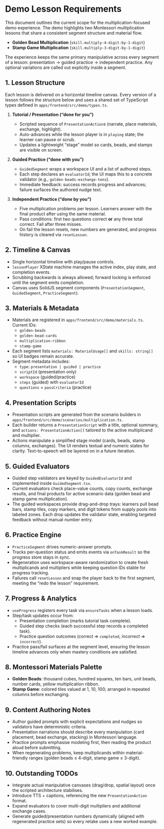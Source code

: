 # Demo Lesson Requirements

This document outlines the current scope for the multiplication-focused demo experience. The demo highlights two Montessori multiplication lessons that share a consistent segment structure and material flow.

- **Golden Bead Multiplication** (`skill.multiply-4-digit-by-1-digit`)
- **Stamp Game Multiplication** (`skill.multiply-3-digit-by-1-digit`)

The experience keeps the same primary manipulative across every segment of a lesson: presentation → guided practice → independent practice. Any optional variations are called out explicitly inside a segment.

## 1. Lesson Structure

Each lesson is delivered on a horizontal timeline canvas. Every version of a lesson follows the structure below and uses a shared set of TypeScript types defined in `apps/frontend/src/demo/types.ts`.

1. **Tutorial / Presentation (“done for you”)**
   - Scripted sequence of `PresentationAction`s (narrate, place materials, exchange, highlight).
   - Auto-advances while the lesson player is in `playing` state; the learner can pause or scrub.
   - Updates a lightweight “stage” model so cards, beads, and stamps are visible on screen.

2. **Guided Practice (“done with you”)**
   - `GuidedSegment` wraps a workspace UI and a list of authored steps.
   - Each step declares an `evaluatorId`; the UI maps this to a concrete validator (e.g., `golden-beads-exchange-tens`).
   - Immediate feedback: success records progress and advances; failure surfaces the authored nudge text.

3. **Independent Practice (“done by you”)**
   - Five multiplication problems per lesson. Learners answer with the final product after using the same material.
   - Pass conditions: first two questions correct **or** any three total correct. Fail after three misses.
   - On fail the lesson resets, new numbers are generated, and progress history is cleared via `resetLesson`.

## 2. Timeline & Canvas

- Single horizontal timeline with play/pause controls.
- `lessonPlayer` XState machine manages the active index, play state, and completion events.
- Scrubbing backwards is always allowed; forward locking is enforced until the segment emits completion.
- Canvas uses SolidJS segment components (`PresentationSegment`, `GuidedSegment`, `PracticeSegment`).

## 3. Materials & Metadata

- Materials are registered in `apps/frontend/src/demo/materials.ts`. Current IDs:
  - `golden-beads`
  - `golden-bead-cards`
  - `multiplication-ribbon`
  - `stamp-game`
- Each segment lists `materials: MaterialUsage[]` and `skills: string[]` so UI badges remain accurate.
- Segment metadata includes:
  - `type`: `presentation | guided | practice`
  - `scriptId` (presentation only)
  - `workspace` (guided/practice)
  - `steps` (guided) with `evaluatorId`
  - `questions` + `passCriteria` (practice)

## 4. Presentation Scripts

- Presentation scripts are generated from the scenario builders in `apps/frontend/src/demo/scenarios/multiplication.ts`.
- Each builder returns a `PresentationScript` with a title, optional summary, and `actions: PresentationAction[]` tailored to the active multiplicand and multiplier.
- Actions manipulate a simplified stage model (cards, beads, stamp columns, exchanges). The UI renders textual and numeric states for clarity. Text-to-speech will be layered on in a future iteration.

## 5. Guided Evaluators

- Guided step validators are keyed by `GuidedEvaluatorId` and implemented inside `GuidedSegment.tsx`.
- Current evaluators check place-value counts, copy counts, exchange results, and final products for active scenario data (golden bead and stamp game multiplication).
- The guided workspaces provide drag-and-drop trays: learners pull bead bars, stamp tiles, copy markers, and digit tokens from supply pools into labeled zones. Each drop updates the validator state, enabling targeted feedback without manual number entry.

## 6. Practice Engine

- `PracticeSegment` drives numeric-answer prompts.
- Tracks per-question status and emits events via `onTaskResult` so the progress store stays in sync.
- Regeneration uses workspace-aware randomization to create fresh multiplicands and multipliers while keeping question IDs stable for progress tracking.
- Failures call `resetLesson` and snap the player back to the first segment, meeting the “redo the lesson” requirement.

## 7. Progress & Analytics

- `useProgress` registers every task via `ensureTasks` when a lesson loads.
- Step/task updates occur from:
  - Presentation completion (marks tutorial task complete).
  - Guided step checks (each successful step records a completed task).
  - Practice question outcomes (correct ⇒ `completed`, incorrect ⇒ `incorrect`).
- Practice pass/fail surfaces at the segment level, ensuring the lesson timeline advances only when mastery conditions are satisfied.

## 8. Montessori Materials Palette

- **Golden Beads**: thousand cubes, hundred squares, ten bars, unit beads, number cards, yellow multiplication ribbon.
- **Stamp Game**: colored tiles valued at 1, 10, 100; arranged in repeated columns before exchanging.

## 9. Content Authoring Notes

- Author guided prompts with explicit expectations and nudges so validators have deterministic criteria.
- Presentation narrations should describe every manipulation (card placement, bead exchange, stacking) in Montessori language.
- Practice prompts emphasise modeling first, then reading the product aloud before submitting.
- When regenerating problems, keep multiplicands within material-friendly ranges (golden beads ≤ 4-digit, stamp game ≤ 3-digit).

## 10. Outstanding TODOs

- Integrate actual manipulative canvases (drag/drop, spatial layout) once the scripted architecture stabilises.
- Introduce TTS + captions, referencing the new `PresentationAction` format.
- Expand evaluators to cover multi-digit multipliers and additional exchange cases.
- Generate guided/presentation numbers dynamically (aligned with regenerated practice sets) so every retake uses a new worked example.
